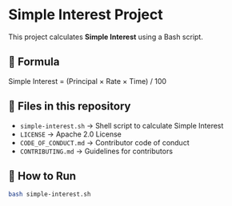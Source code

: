 
# Simple Interest Project

This project calculates **Simple Interest** using a Bash script.

## 📌 Formula
Simple Interest = (Principal × Rate × Time) / 100

## 📂 Files in this repository
- `simple-interest.sh` → Shell script to calculate Simple Interest
- `LICENSE` → Apache 2.0 License
- `CODE_OF_CONDUCT.md` → Contributor code of conduct
- `CONTRIBUTING.md` → Guidelines for contributors

## 🚀 How to Run
```bash
bash simple-interest.sh

